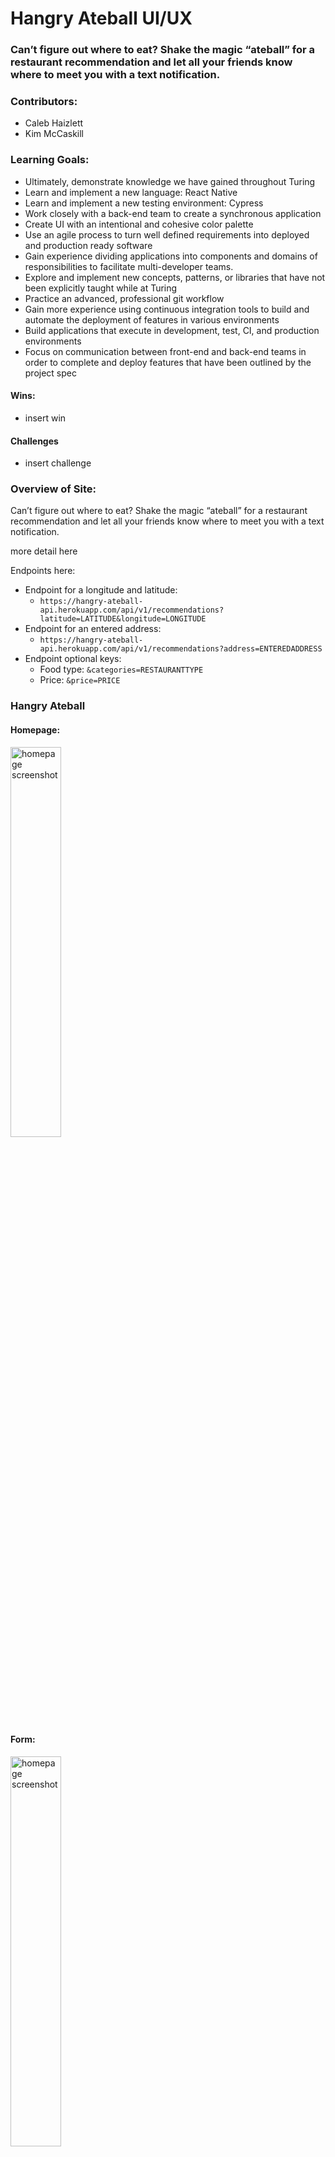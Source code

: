 # Hangry Ateball UI/UX
### Can’t figure out where to eat? Shake the magic “ateball” for a restaurant recommendation and let all your friends know where to meet you with a text notification.

### Contributors:
- Caleb Haizlett 
- Kim McCaskill

### Learning Goals:
- Ultimately, demonstrate knowledge we have gained throughout Turing
- Learn and implement a new language: React Native
- Learn and implement a new testing environment: Cypress
- Work closely with a back-end team to create a synchronous application
- Create UI with an intentional and cohesive color palette
- Use an agile process to turn well defined requirements into deployed and production ready software
- Gain experience dividing applications into components and domains of responsibilities to facilitate multi-developer teams. 
- Explore and implement new concepts, patterns, or libraries that have not been explicitly taught while at Turing
- Practice an advanced, professional git workflow 
- Gain more experience using continuous integration tools to build and automate the deployment of features in various environments
- Build applications that execute in development, test, CI, and production environments
- Focus on communication between front-end and back-end teams in order to complete and deploy features that have been outlined by the project spec

#### Wins:
- insert win
  
#### Challenges
- insert challenge

### Overview of Site:
Can’t figure out where to eat? Shake the magic “ateball” for a restaurant recommendation and let all your friends know where to meet you with a text notification.

more detail here

Endpoints here:
- Endpoint for a longitude and latitude:
  - `https://hangry-ateball-api.herokuapp.com/api/v1/recommendations?latitude=LATITUDE&longitude=LONGITUDE`
- Endpoint for an entered address:
  - `https://hangry-ateball-api.herokuapp.com/api/v1/recommendations?address=ENTEREDADDRESS`
- Endpoint optional keys:
  - Food type: `&categories=RESTAURANTTYPE`
  - Price: `&price=PRICE`

### Hangry Ateball





#### Homepage:
<img alt="homepage screenshot" width="40%" src="https://user-images.githubusercontent.com/19761687/79509423-b6942300-7ff8-11ea-90c1-f63d1679141b.png" />

#### Form:
<img alt="homepage screenshot" width="40%" src="https://user-images.githubusercontent.com/19761687/79509429-b85de680-7ff8-11ea-896d-e0ce004570c6.png" />

#### Result:
<img alt="homepage screenshot" width="40%" src="https://user-images.githubusercontent.com/19761687/79509432-b98f1380-7ff8-11ea-8716-325d9c96ab65.png" />

#### Previous results
<img alt="homepage screenshot" width="40%" src="https://user-images.githubusercontent.com/19761687/79509441-bac04080-7ff8-11ea-9b7f-6d5d0aaa38e5.png" />

#### Favorites
<img alt="homepage screenshot" width="40%" src="https://user-images.githubusercontent.com/19761687/79509462-c6136c00-7ff8-11ea-8931-3de249371447.png" />

### Technologies Used:
#### FE
- JavaScript
- React Native
- Cypress
- Jest
- Expo
- Android Studio
- Xcode
- Balsamiq

#### BE
- Python
- Flask
- Swagger UI
- Travis CI

### Systems/Practices
- Agile

## Setup
